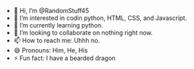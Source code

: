 - 👋 Hi, I’m @RandomStuff45
- 👀 I’m interested in codin python, HTML, CSS, and Javascript.
- 🌱 I’m currently learning python.
- 💞️ I’m looking to collaborate on nothing right now.
- 📫 How to reach me: Uhhh no.
- 😄 Pronouns: Him, He, His
- ⚡ Fun fact: I have a bearded dragon

<!---
RandomStuff45/RandomStuff45 is a ✨ special ✨ repository because its `README.md` (this file) appears on your GitHub profile.
You can click the Preview link to take a look at your changes.
--->
